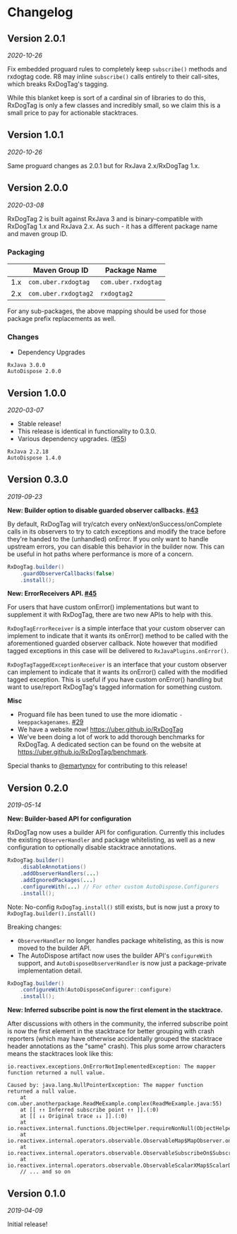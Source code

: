 Changelog
=========

Version 2.0.1
-------------

_2020-10-26_

Fix embedded proguard rules to completely keep `subscribe()` methods and rxdogtag code. R8 may 
inline `subscribe()` calls entirely to their call-sites, which breaks RxDogTag's tagging. 

While this blanket keep is sort of a cardinal sin of libraries to do this, RxDogTag is only a few 
classes and incredibly small, so we claim this is a small price to pay for actionable stacktraces.

Version 1.0.1
-------------

_2020-10-26_

Same proguard changes as 2.0.1 but for RxJava 2.x/RxDogTag 1.x.

Version 2.0.0
-------------

_2020-03-08_

RxDogTag 2 is built against RxJava 3 and is binary-compatible with RxDogTag 1.x and RxJava 2.x. As such - it has a different package name and maven group ID.

### Packaging

|  | Maven Group ID | Package Name |
| --- | --- | --- |
| 1.x | `com.uber.rxdogtag` | `com.uber.rxdogtag` |
| 2.x | `com.uber.rxdogtag2` | `rxdogtag2` |

For any sub-packages, the above mapping should be used for those package prefix replacements as well.

### Changes

*  Dependency Upgrades
```
RxJava 3.0.0
AutoDispose 2.0.0
```

Version 1.0.0
-------------

_2020-03-07_

* Stable release!
* This release is identical in functionality to 0.3.0.
* Various dependency upgrades. ([#55](https://github.com/uber/RxDogTag/pull/55))
```
RxJava 2.2.18
AutoDispose 1.4.0
```

Version 0.3.0
-------------

_2019-09-23_

**New: Builder option to disable guarded observer callbacks. [#43](https://github.com/uber/RxDogTag/pull/43)**

By default, RxDogTag will try/catch every onNext/onSuccess/onComplete calls in its observers to try to catch exceptions
and modify the trace before they're handed to the (unhandled) onError. If you only want to handle
upstream errors, you can disable this behavior in the builder now. This can be useful in hot paths 
where performance is more of a concern.

```java
RxDogTag.builder()
    .guardObserverCallbacks(false)
    .install();
```

**New: ErrorReceivers API. [#45](https://github.com/uber/RxDogTag/pull/45)**

For users that have custom onError() implementations but want to supplement it with RxDogTag, there are
two new APIs to help with this.

`RxDogTagErrorReceiver` is a simple interface that your custom observer can implement to indicate that
it wants its onError() method to be called with the aforementioned guarded observer callback. Note 
however that modified tagged exceptions in this case will be delivered to `RxJavaPlugins.onError()`.

`RxDogTagTaggedExceptionReceiver` is an interface that your custom observer can implement to indicate
that it wants its onError() called with the modified tagged exception. This is useful if you have
custom onError() handling but want to use/report RxDogTag's tagged information for something custom.

**Misc**
- Proguard file has been tuned to use the more idiomatic `-keeppackagenames`. [#29](https://github.com/uber/RxDogTag/pull/29)
- We have a website now! https://uber.github.io/RxDogTag
- We've been doing a lot of work to add thorough benchmarks for RxDogTag. A dedicated section can be 
found on the website at https://uber.github.io/RxDogTag/benchmark.

Special thanks to [@emartynov](https://github.com/emartynov) for contributing to this release!

Version 0.2.0
-------------

_2019-05-14_

**New: Builder-based API for configuration**

RxDogTag now uses a builder API for configuration. Currently this includes the existing `ObserverHandler`
 and package whitelisting, as well as a new configuration to optionally disable stacktrace annotations.
 
```java
RxDogTag.builder()
    .disableAnnotations()
    .addObserverHandlers(...)
    .addIgnoredPackages(...)
    .configureWith(...) // For other custom AutoDispose.Configurers
    .install();
```

Note: No-config `RxDogTag.install()` still exists, but is now just a proxy to 
`RxDogTag.builder().install()`

Breaking changes: 
* `ObserverHandler` no longer handles package whitelisting, as this is now moved to 
the builder API.
* The AutoDispose artifact now uses the builder API's `configureWith` support, and 
`AutoDisposeObserverHandler` is now just a package-private implementation detail.

```java
RxDogTag.builder()
    .configureWith(AutoDisposeConfigurer::configure)
    .install();
```

**New: Inferred subscribe point is now the first element in the stacktrace.**

After discussions with others in the community, the inferred subscribe point is now the first element
in the stacktrace for better grouping with crash reporters (which may have otherwise accidentally grouped
the stacktrace header annotations as the "same" crash). This plus some arrow characters means the stacktraces
look like this:

```
io.reactivex.exceptions.OnErrorNotImplementedException: The mapper function returned a null value.

Caused by: java.lang.NullPointerException: The mapper function returned a null value.
	at com.uber.anotherpackage.ReadMeExample.complex(ReadMeExample.java:55)
	at [[ ↑↑ Inferred subscribe point ↑↑ ]].(:0)
	at [[ ↓↓ Original trace ↓↓ ]].(:0)
	at io.reactivex.internal.functions.ObjectHelper.requireNonNull(ObjectHelper.java:39)
	at io.reactivex.internal.operators.observable.ObservableMap$MapObserver.onNext(ObservableMap.java:57)
	at io.reactivex.internal.operators.observable.ObservableSubscribeOn$SubscribeOnObserver.onNext(ObservableSubscribeOn.java:58)
	at io.reactivex.internal.operators.observable.ObservableScalarXMap$ScalarDisposable.run(ObservableScalarXMap.java:248)
	// ... and so on
```



Version 0.1.0
-------------

_2019-04-09_

Initial release!

